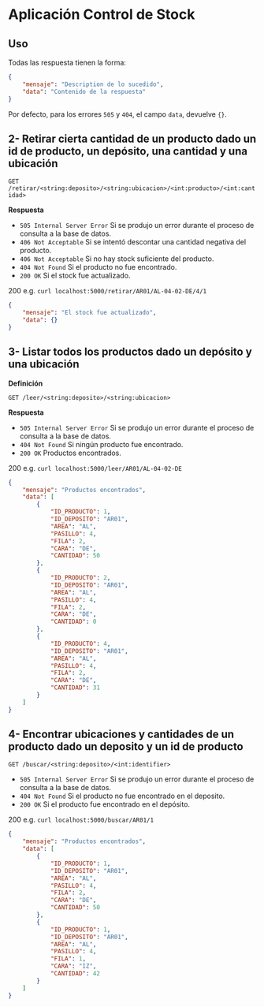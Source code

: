# Aplicación Control de Stock

## Uso

Todas las respuesta tienen la forma:

```json
{
    "mensaje": "Description de lo sucedido",
    "data": "Contenido de la respuesta"
}
```

Por defecto, para los errores `505` y `404`, el campo `data`, devuelve `{}`.

## 2- Retirar cierta cantidad de un producto dado un id de producto, un depósito, una cantidad y una ubicación

`GET /retirar/<string:deposito>/<string:ubicacion>/<int:producto>/<int:cantidad>`

**Respuesta**

- `505 Internal Server Error` Si se produjo un error durante el proceso de consulta a la base de datos.
- `406 Not Acceptable` Si se intentó descontar una cantidad negativa del producto.
- `406 Not Acceptable` Si no hay stock suficiente del producto.
- `404 Not Found` Si el producto no fue encontrado.
- `200 OK` Si el stock fue actualizado.

200 e.g.
`curl localhost:5000/retirar/AR01/AL-04-02-DE/4/1`

```json
{
    "mensaje": "El stock fue actualizado",
    "data": {}
}
```

## 3- Listar todos los productos dado un depósito y una ubicación

**Definición**

`GET /leer/<string:deposito>/<string:ubicacion>`

**Respuesta**

- `505 Internal Server Error` Si se produjo un error durante el proceso de consulta a la base de datos.
- `404 Not Found` Si ningún producto fue encontrado.
- `200 OK` Productos encontrados.

200 e.g.
`curl localhost:5000/leer/AR01/AL-04-02-DE`

```json
{
    "mensaje": "Productos encontrados",
    "data": [
        {
            "ID_PRODUCTO": 1,
            "ID_DEPOSITO": "AR01",
            "AREA": "AL",
            "PASILLO": 4,
            "FILA": 2,
            "CARA": "DE",
            "CANTIDAD": 50
        },
        {
            "ID_PRODUCTO": 2,
            "ID_DEPOSITO": "AR01",
            "AREA": "AL",
            "PASILLO": 4,
            "FILA": 2,
            "CARA": "DE",
            "CANTIDAD": 0
        },
        {
            "ID_PRODUCTO": 4,
            "ID_DEPOSITO": "AR01",
            "AREA": "AL",
            "PASILLO": 4,
            "FILA": 2,
            "CARA": "DE",
            "CANTIDAD": 31
        }
    ]
}
```

## 4- Encontrar ubicaciones y cantidades de un producto dado un deposito y un id de producto

`GET /buscar/<string:deposito>/<int:identifier>`

- `505 Internal Server Error` Si se produjo un error durante el proceso de consulta a la base de datos.
- `404 Not Found` Si el producto no fue encontrado en el deposito.
- `200 OK` Si el producto fue encontrado en el depósito.

200 e.g.
`curl localhost:5000/buscar/AR01/1`

```json
{
    "mensaje": "Productos encontrados",
    "data": [
        {
            "ID_PRODUCTO": 1,
            "ID_DEPOSITO": "AR01",
            "AREA": "AL",
            "PASILLO": 4,
            "FILA": 2,
            "CARA": "DE",
            "CANTIDAD": 50
        },
        {
            "ID_PRODUCTO": 1,
            "ID_DEPOSITO": "AR01",
            "AREA": "AL",
            "PASILLO": 4,
            "FILA": 1,
            "CARA": "IZ",
            "CANTIDAD": 42
        }
    ]
}
```
